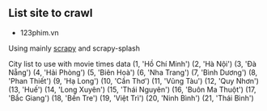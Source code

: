 ## List site to crawl
* 123phim.vn


Using mainly [scrapy](https://scrapy.org/) and scrapy-splash

City list to use with movie times data
(1, 'Hồ Chí Minh')
(2, 'Hà Nội')
(3, 'Đà Nẵng')
(4, 'Hải Phòng')
(5, 'Biên Hoà')
(6, 'Nha Trang')
(7, 'Bình Dương')
(8, 'Phan Thiết')
(9, 'Hạ Long')
(10, 'Cần Thơ')
(11, 'Vũng Tàu')
(12, 'Quy Nhơn')
(13, 'Huế')
(14, 'Long Xuyên')
(15, 'Thái Nguyên')
(16, 'Buôn Ma Thuột')
(17, 'Bắc Giang')
(18, 'Bến Tre')
(19, 'Việt Trì')
(20, 'Ninh Bình')
(21, 'Thái Bình')
